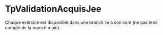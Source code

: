 # TpValidationAcquisJee

Chaque exercice est disponible dans une branch lié à son nom (ne pas tenir compte de la branch main).
